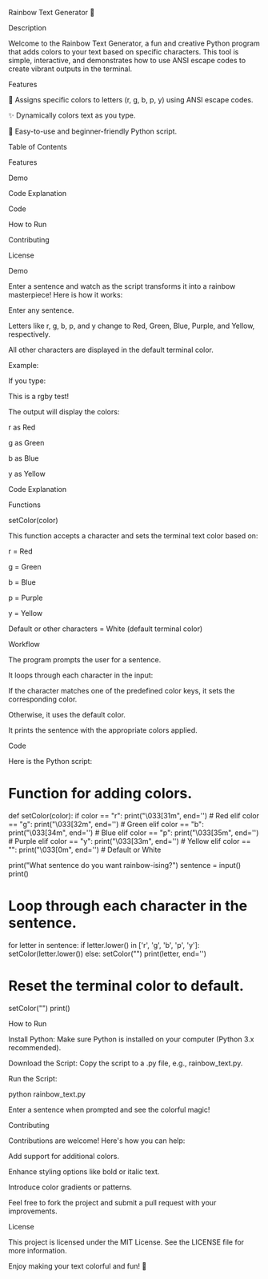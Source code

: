 Rainbow Text Generator 🌈

Description

Welcome to the Rainbow Text Generator, a fun and creative Python program that adds colors to your text based on specific characters. This tool is simple, interactive, and demonstrates how to use ANSI escape codes to create vibrant outputs in the terminal.

Features

🎨 Assigns specific colors to letters (r, g, b, p, y) using ANSI escape codes.

✨ Dynamically colors text as you type.

🐍 Easy-to-use and beginner-friendly Python script.

Table of Contents

Features

Demo

Code Explanation

Code

How to Run

Contributing

License

Demo

Enter a sentence and watch as the script transforms it into a rainbow masterpiece! Here is how it works:

Enter any sentence.

Letters like r, g, b, p, and y change to Red, Green, Blue, Purple, and Yellow, respectively.

All other characters are displayed in the default terminal color.

Example:

If you type:

This is a rgby test!

The output will display the colors:

r as Red

g as Green

b as Blue

y as Yellow

Code Explanation

Functions

setColor(color)

This function accepts a character and sets the terminal text color based on:

r = Red

g = Green

b = Blue

p = Purple

y = Yellow

Default or other characters = White (default terminal color)

Workflow

The program prompts the user for a sentence.

It loops through each character in the input:

If the character matches one of the predefined color keys, it sets the corresponding color.

Otherwise, it uses the default color.

It prints the sentence with the appropriate colors applied.

Code

Here is the Python script:

# Function for adding colors.
def setColor(color):
    if color == "r":
        print("\033[31m", end='')  # Red
    elif color == "g":
        print("\033[32m", end='')  # Green
    elif color == "b":
        print("\033[34m", end='')  # Blue
    elif color == "p":
        print("\033[35m", end='')  # Purple
    elif color == "y":
        print("\033[33m", end='')  # Yellow
    elif color == "":
        print("\033[0m", end='')  # Default or White

print("What sentence do you want rainbow-ising?")
sentence = input()
print()

# Loop through each character in the sentence.
for letter in sentence:
    if letter.lower() in ['r', 'g', 'b', 'p', 'y']:
        setColor(letter.lower())
    else:
        setColor("")
    print(letter, end='')

# Reset the terminal color to default.
setColor("")
print()

How to Run

Install Python: Make sure Python is installed on your computer (Python 3.x recommended).

Download the Script: Copy the script to a .py file, e.g., rainbow_text.py.

Run the Script:

python rainbow_text.py

Enter a sentence when prompted and see the colorful magic!

Contributing

Contributions are welcome! Here's how you can help:

Add support for additional colors.

Enhance styling options like bold or italic text.

Introduce color gradients or patterns.

Feel free to fork the project and submit a pull request with your improvements.

License

This project is licensed under the MIT License. See the LICENSE file for more information.

Enjoy making your text colorful and fun! 🌈

